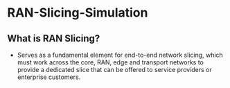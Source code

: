 # RAN-Slicing-Simulation
## What is RAN Slicing?
- Serves as a fundamental element for end-to-end network slicing, which must work across the core, RAN, edge and transport networks to provide a dedicated slice that can be offered to service providers or enterprise customers.
